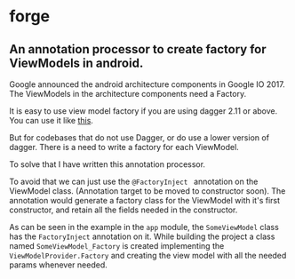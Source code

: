 # forge

## An annotation processor to create factory for ViewModels in android.

Google announced the android architecture components in Google IO 2017. 
The ViewModels in the architecture components need a Factory. 

It is easy to use view model factory if you are using dagger 2.11 or above. 
You can use it like [this](https://github.com/tuann10/android-mvvm-architecture/blob/e4d8420728bee0ad11dfc77487c2bd0987a27884/app/src/main/java/com/tuann/mvvm/di/ViewModelFactory.kt).

But for codebases that do not use Dagger, or do use a lower version of dagger. There is a need to write a factory for each ViewModel. 

To solve that I have written this annotation processor. 

To avoid that we can just use the ```@FactoryInject ``` annotation on the ViewModel class. (Annotation target to be moved to constructor soon). The annotation would generate a factory class for the ViewModel with it's first constructor, and retain all the fields needed in the constructor.

As can be seen in the example in the ```app``` module, the ```SomeViewModel``` class has the ```FactoryInject``` annotation on it. While building the project a class named ```SomeViewModel_Factory``` is created implementing the ```ViewModelProvider.Factory``` and creating the view model with all the needed params whenever needed.

